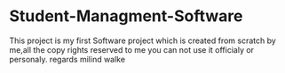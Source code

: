 # Student-Managment-Software
This project is my first Software project which is created from scratch by me,all the copy rights reserved to me you can not use it officialy or personaly. regards milind walke
